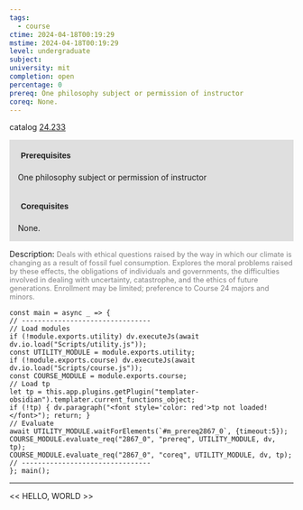 ```yaml
---
tags:
  - course
ctime: 2024-04-18T00:19:29
mstime: 2024-04-18T00:19:29
level: undergraduate
subject: 
university: mit
completion: open
percentage: 0
prereq: One philosophy subject or permission of instructor
coreq: None.
---
```


catalog [24.233](http://student.mit.edu/catalog/m24a.html#24.233)

<span style="display: block; padding: 15px; background-color: rgb(100, 100, 100, 0.2);"><font id="m_prereq2867_0" style="display: block; font-family: Arial, sans-serif; font-weight: bold; padding: 5px">Prerequisites</font><br><span id="prereq2867_0">One philosophy subject or permission of instructor</span></span>
<span style="display: block; padding: 15px; background-color: rgb(100, 100, 100, 0.2);"><font id="m_coreq2867_0" style="display: block; font-family: Arial, sans-serif; font-weight: bold; padding: 5px">Corequisites</font><br><span id="coreq2867_0">None.</span></span>

<font style="">Description:</font>
<font style="color: grey; font-size: 0.8rem;">Deals with ethical questions raised by the way in which our climate is changing as a result of fossil fuel consumption. Explores the moral problems raised by these effects, the obligations of individuals and governments, the difficulties involved in dealing with uncertainty, catastrophe, and the ethics of future generations. Enrollment may be limited; preference to Course 24 majors and minors.</font>

```dataviewjs
const main = async _ => {
// --------------------------------
// Load modules
if (!module.exports.utility) dv.executeJs(await dv.io.load("Scripts/utility.js"));
const UTILITY_MODULE = module.exports.utility;
if (!module.exports.course) dv.executeJs(await dv.io.load("Scripts/course.js"));
const COURSE_MODULE = module.exports.course;
// Load tp
let tp = this.app.plugins.getPlugin("templater-obsidian").templater.current_functions_object;
if (!tp) { dv.paragraph("<font style='color: red'>tp not loaded!</font>"); return; }
// Evaluate
await UTILITY_MODULE.waitForElements(`#m_prereq2867_0`, {timeout:5});
COURSE_MODULE.evaluate_req("2867_0", "prereq", UTILITY_MODULE, dv, tp);
COURSE_MODULE.evaluate_req("2867_0", "coreq", UTILITY_MODULE, dv, tp);
// --------------------------------
}; main();
```

---

<< HELLO, WORLD >>

